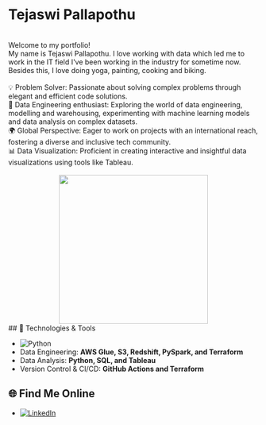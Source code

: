# Tejaswi Pallapothu
<br/>
Welcome to my portfolio!
<br/>
My name is Tejaswi Pallapothu. I love working with data which led me to work in the IT field I've been working in the industry for sometime now. Besides this, I love doing yoga, painting, cooking and biking.
<br/>
<br/>
💡 Problem Solver: Passionate about solving complex problems through elegant and efficient code solutions.<br/>
🤖 Data Engineering enthusiast: Exploring the world of data engineering, modelling and warehousing, experimenting with machine learning models and data analysis on complex datasets.<br/>
🌍 Global Perspective: Eager to work on projects with an international reach, fostering a diverse and inclusive tech community.<br/>
📊 Data Visualization: Proficient in creating interactive and insightful data visualizations using tools like Tableau.<br/>
</br>
<div id="header" align="center">
  <img src="https://user-images.githubusercontent.com/113302094/211284885-f4291eef-88a6-48cb-a06e-28c3481a75b0.gif" width="300"/>
</div>
## 🚀 Technologies & Tools


- ![Python](https://img.shields.io/badge/-Python-3776AB?logo=python&logoColor=white&style=flat-square)
- Data Engineering: **AWS Glue, S3, Redshift, PySpark, and Terraform**  
- Data Analysis: **Python, SQL, and Tableau**  
- Version Control & CI/CD: **GitHub Actions and Terraform**  

## 🌐 Find Me Online
- [![LinkedIn](https://img.shields.io/badge/-LinkedIn-0077B5?logo=linkedin&logoColor=white&style=flat-square)](https://www.linkedin.com/in/tejaswi-pallapothu/)  
